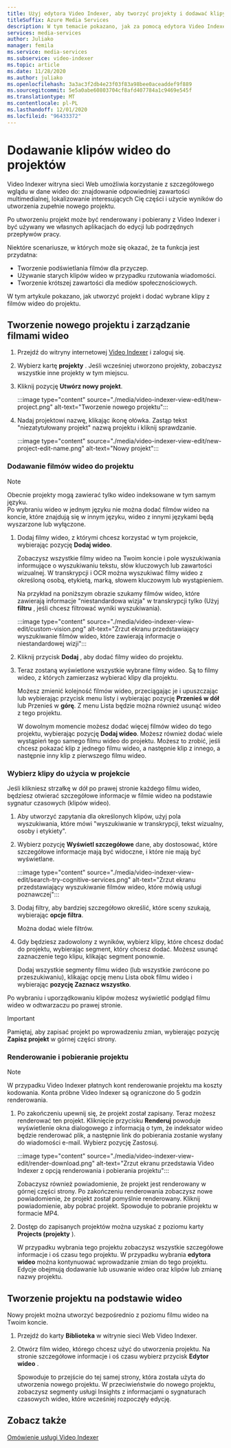 ```yaml
---
title: Użyj edytora Video Indexer, aby tworzyć projekty i dodawać klipy wideo
titleSuffix: Azure Media Services
description: W tym temacie pokazano, jak za pomocą edytora Video Indexer utworzyć projekty i dodać klipy wideo.
services: media-services
author: Juliako
manager: femila
ms.service: media-services
ms.subservice: video-indexer
ms.topic: article
ms.date: 11/28/2020
ms.author: juliako
ms.openlocfilehash: 3a3ac3f2db4e23f03f83a98bee0aceaddef9f889
ms.sourcegitcommit: 5e5a0abe60803704cf8afd407784a1c9469e545f
ms.translationtype: MT
ms.contentlocale: pl-PL
ms.lasthandoff: 12/01/2020
ms.locfileid: "96433372"
---
```

# <a name="add-video-clips-to-your-projects"></a>Dodawanie klipów wideo do projektów

Video Indexer witryna sieci Web umożliwia korzystanie z szczegółowego wglądu w dane wideo do: znajdowanie odpowiedniej zawartości multimedialnej, lokalizowanie interesujących Cię części i użycie wyników do utworzenia zupełnie nowego projektu. 

Po utworzeniu projekt może być renderowany i pobierany z Video Indexer i być używany we własnych aplikacjach do edycji lub podrzędnych przepływów pracy.

Niektóre scenariusze, w których może się okazać, że ta funkcja jest przydatna: 

* Tworzenie podświetlania filmów dla przyczep.
* Używanie starych klipów wideo w przypadku rzutowania wiadomości.
* Tworzenie krótszej zawartości dla mediów społecznościowych.

W tym artykule pokazano, jak utworzyć projekt i dodać wybrane klipy z filmów wideo do projektu. 

## <a name="create-new-project-and-manage-videos"></a>Tworzenie nowego projektu i zarządzanie filmami wideo

1. Przejdź do witryny internetowej [Video Indexer](https://www.videoindexer.ai/) i zaloguj się.
1. Wybierz kartę **projekty** . Jeśli wcześniej utworzono projekty, zobaczysz wszystkie inne projekty w tym miejscu.
1. Kliknij pozycję **Utwórz nowy projekt**.  

    :::image type="content" source="./media/video-indexer-view-edit/new-project.png" alt-text="Tworzenie nowego projektu":::
1. Nadaj projektowi nazwę, klikając ikonę ołówka. Zastąp tekst "niezatytułowany projekt" nazwą projektu i kliknij sprawdzanie.

    :::image type="content" source="./media/video-indexer-view-edit/new-project-edit-name.png" alt-text="Nowy projekt":::
    
### <a name="add-videos-to-the-project"></a>Dodawanie filmów wideo do projektu

> [!NOTE]
> Obecnie projekty mogą zawierać tylko wideo indeksowane w tym samym języku. </br>Po wybraniu wideo w jednym języku nie można dodać filmów wideo na koncie, które znajdują się w innym języku, wideo z innymi językami będą wyszarzone lub wyłączone.

1. Dodaj filmy wideo, z którymi chcesz korzystać w tym projekcie, wybierając pozycję **Dodaj wideo**.

    Zobaczysz wszystkie filmy wideo na Twoim koncie i pole wyszukiwania informujące o wyszukiwaniu tekstu, słów kluczowych lub zawartości wizualnej. W transkrypcji i OCR można wyszukiwać filmy wideo z określoną osobą, etykietą, marką, słowem kluczowym lub wystąpieniem.
    
    Na przykład na poniższym obrazie szukamy filmów wideo, które zawierają informacje "niestandardowa wizja" w transkrypcji tylko (Użyj **filtru** , jeśli chcesz filtrować wyniki wyszukiwania).
    
    :::image type="content" source="./media/video-indexer-view-edit/custom-vision.png" alt-text="Zrzut ekranu przedstawiający wyszukiwanie filmów wideo, które zawierają informacje o niestandardowej wizji":::
1. Kliknij przycisk **Dodaj** , aby dodać filmy wideo do projektu.
1. Teraz zostaną wyświetlone wszystkie wybrane filmy wideo. Są to filmy wideo, z których zamierzasz wybierać klipy dla projektu.

    Możesz zmienić kolejność filmów wideo, przeciągając je i upuszczając lub wybierając przycisk menu listy i wybierając pozycję **Przenieś w dół** lub Przenieś w **górę**. Z menu Lista będzie można również usunąć wideo z tego projektu. 
    
    W dowolnym momencie możesz dodać więcej filmów wideo do tego projektu, wybierając pozycję **Dodaj wideo**. Możesz również dodać wiele wystąpień tego samego filmu wideo do projektu. Możesz to zrobić, jeśli chcesz pokazać klip z jednego filmu wideo, a następnie klip z innego, a następnie inny klip z pierwszego filmu wideo. 

### <a name="select-clips-to-use-in-your-project"></a>Wybierz klipy do użycia w projekcie

Jeśli klikniesz strzałkę w dół po prawej stronie każdego filmu wideo, będziesz otwierać szczegółowe informacje w filmie wideo na podstawie sygnatur czasowych (klipów wideo). 

1. Aby utworzyć zapytania dla określonych klipów, użyj pola wyszukiwania, które mówi "wyszukiwanie w transkrypcji, tekst wizualny, osoby i etykiety".
1. Wybierz pozycję **Wyświetl szczegółowe** dane, aby dostosować, które szczegółowe informacje mają być widoczne, i które nie mają być wyświetlane. 

    :::image type="content" source="./media/video-indexer-view-edit/search-try-cognitive-services.png" alt-text="Zrzut ekranu przedstawiający wyszukiwanie filmów wideo, które mówią usługi poznawczej":::
1. Dodaj filtry, aby bardziej szczegółowo określić, które sceny szukają, wybierając **opcje filtra**.

    Można dodać wiele filtrów. 
1. Gdy będziesz zadowolony z wyników, wybierz klipy, które chcesz dodać do projektu, wybierając segment, który chcesz dodać. Możesz usunąć zaznaczenie tego klipu, klikając segment ponownie.
    
    Dodaj wszystkie segmenty filmu wideo (lub wszystkie zwrócone po przeszukiwaniu), klikając opcję menu Lista obok filmu wideo i wybierając **pozycję Zaznacz wszystko**. 

Po wybraniu i uporządkowaniu klipów możesz wyświetlić podgląd filmu wideo w odtwarzaczu po prawej stronie. 

> [!IMPORTANT]
> Pamiętaj, aby zapisać projekt po wprowadzeniu zmian, wybierając pozycję **Zapisz projekt** w górnej części strony. 

### <a name="render-and-download-the-project"></a>Renderowanie i pobieranie projektu

> [!NOTE]
> W przypadku Video Indexer płatnych kont renderowanie projektu ma koszty kodowania. Konta próbne Video Indexer są ograniczone do 5 godzin renderowania.

1. Po zakończeniu upewnij się, że projekt został zapisany. Teraz możesz renderować ten projekt. Kliknięcie przycisku **Renderuj** powoduje wyświetlenie okna dialogowego z informacją o tym, że indeksator wideo będzie renderować plik, a następnie link do pobierania zostanie wysłany do wiadomości e-mail. Wybierz pozycję Zastosuj. 

    :::image type="content" source="./media/video-indexer-view-edit/render-download.png" alt-text="Zrzut ekranu przedstawia Video Indexer z opcją renderowania i pobierania projektu":::
    
    Zobaczysz również powiadomienie, że projekt jest renderowany w górnej części strony. Po zakończeniu renderowania zobaczysz nowe powiadomienie, że projekt został pomyślnie renderowany. Kliknij powiadomienie, aby pobrać projekt. Spowoduje to pobranie projektu w formacie MP4.
1. Dostęp do zapisanych projektów można uzyskać z poziomu karty **Projects (projekty** ). 

    W przypadku wybrania tego projektu zobaczysz wszystkie szczegółowe informacje i oś czasu tego projektu. W przypadku wybrania **edytora wideo** można kontynuować wprowadzanie zmian do tego projektu. Edycje obejmują dodawanie lub usuwanie wideo oraz klipów lub zmianę nazwy projektu.
    
## <a name="create-a-project-from-your-video"></a>Tworzenie projektu na podstawie wideo

Nowy projekt można utworzyć bezpośrednio z poziomu filmu wideo na Twoim koncie. 

1. Przejdź do karty **Biblioteka** w witrynie sieci Web Video Indexer.
1. Otwórz film wideo, którego chcesz użyć do utworzenia projektu. Na stronie szczegółowe informacje i oś czasu wybierz przycisk **Edytor wideo** .

    Spowoduje to przejście do tej samej strony, która została użyta do utworzenia nowego projektu. W przeciwieństwie do nowego projektu, zobaczysz segmenty usługi Insights z informacjami o sygnaturach czasowych wideo, które wcześniej rozpoczęły edycję.

## <a name="see-also"></a>Zobacz także

[Omówienie usługi Video Indexer](video-indexer-overview.md)

